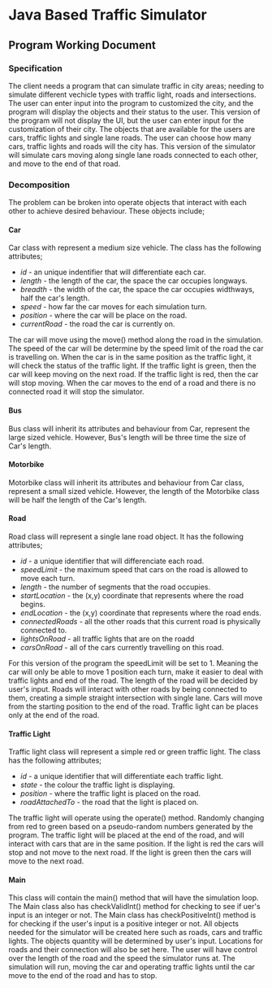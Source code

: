 # Java Based Traffic Simulator
## Program Working Document

### Specification
The client needs a program that can simulate traffic in city areas; needing to simulate different vechicle types with traffic light, roads and intersections. The user can enter input into the program to customized the city, and the program will display the objects and their status to the user. This version of the program will not display the UI, but the user can enter input for the customization of their city. The objects that are available for the users are cars, traffic lights and single lane roads. The user can choose how many cars, traffic lights and roads will the city has. This version of the simulator will simulate cars moving along single lane roads connected to each other, and move to the end of that road.

### Decomposition
The problem can be broken into operate objects that interact with each other to achieve desired behaviour.
These objects include;
#### Car
Car class with represent a medium size vehicle. The class has the following attributes;
- *id* - an unique indentifier that will differentiate each car.
- *length* - the length of the car, the space the car occupies longways.
- *breadth* - the width of the car, the space the car occupies widthways, half the car's length. 
- *speed* - how far the car moves for each simulation turn.
- *position* - where the car will be place on the road. 
- *currentRoad* - the road the car is currently on.

The car will move using the move() method along the road in the simulation. The speed of the car will be determine by the speed limit of the road the car is travelling on. When the car is in the same position as the traffic light, it will check the status of the traffic light. If the traffic light is green, then the car will keep moving on the next road. If the traffic light is red, then the car will stop moving. When the car moves to the end of a road and there is no connected road it will stop the simulator.

#### Bus
Bus class will inherit its attributes and behaviour from Car, represent the large sized vehicle. However, Bus's length will be three time the size of Car's length.

#### Motorbike
Motorbike class will inherit its attributes and behaviour from Car class, represent a small sized vehicle. However, the length of the Motorbike class will be half the length of the Car's length.

#### Road
Road class will represent a single lane road object. It has the following attributes;
- *id* - a unique identifier that will differenciate each road.
- *speedLimit* - the maximum speed that cars on the road is allowed to move each turn.
- *length* - the number of segments that the road occupies.
- *startLocation* - the (x,y) coordinate that represents where the road begins.
- *endLocation* - the (x,y) coordinate that represents where the road ends.
- *connectedRoads* - all the other roads that this current road is physically connected to.
- *lightsOnRoad* - all traffic lights that are on the roadd
- *carsOnRoad* - all of the cars currently travelling on this road.

For this version of the program the speedLimit will be set to 1. Meaning the car will only be able to move 1 position each turn, make it easier to deal with traffic lights and end of the road. The length of the road will be decided by user's input. Roads will interact with other roads by being connected to them, creating a simple straight intersection with single lane. Cars will move from the starting position to the end of the road. Traffic light can be places only at the end of the road. 

#### Traffic Light
Traffic light class will represent a simple red or green traffic light. The class has the following attributes;
- *id* - a unique identifier that will differentiate each traffic light.
- *state* - the colour the traffic light is displaying.
- *position* - where the traffic light is placed on the road.
- *roadAttachedTo* - the road that the light is placed on.

The traffic light will operate using the operate() method. Randomly changing from red to green based on a pseudo-random numbers generated by the program. The traffic light will be placed at the end of the road, and will interact with cars that are in the same position. If the light is red the cars will stop and not move to the next road. If the light is green then the cars will move to the next road.

#### Main
This class will contain the main() method that will have the simulation loop.
The Main class also has checkValidInt() method for checking to see if uer's input is an integer or not.
The Main class has checkPositiveInt() method is for checking if the user's input is a positive integer or not. 
All objects needed for the simulator will be created here such as roads, cars and traffic lights. The objects quantity will be determined by user's input. Locations for roads and their connection will also be set here. The user will have control over the length of the road and the speed the simulator runs at. The simulation will run, moving the car and operating traffic lights until the car move to the end of the road and has to stop.

